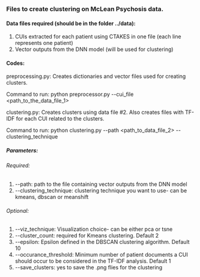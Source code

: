 ### Files to create clustering on McLean Psychosis data.

#### Data files required (should be in the folder ../data):

1. CUIs extracted for each patient using CTAKES in one file (each line represents one patient)
2. Vector outputs from the DNN model (will be used for clustering)

#### Codes:

preprocessing.py: Creates dictionaries and vector files used for creating clusters.

Command to run: python preprocessor.py --cui_file <path_to_the_data_file_1>

clustering.py: Creates clusters using data file #2. Also creates files with TF-IDF for each CUI related to the clusters.

Command to run: python clustering.py --path <path_to_data_file_2> --clustering_technique <clust>

##### Parameters:

###### Required:

1. --path: path to the file containing vector outputs from the DNN model
2. --clustering_technique: clustering technique you want to use- can be kmeans, dbscan or meanshift

###### Optional:

1. --viz_technique: Visualization choice- can be either pca or tsne
2. --cluster_count: required for Kmeans clustering. Default 2
3. --epsilon: Epsilon defined in the DBSCAN clustering algorithm. Default 10
4. --occurance_threshold: Minimum number of patient documents a CUI should occur to be considered in the TF-IDF analysis. Default 1
5. --save_clusters: yes to save the .png flies for the clustering

